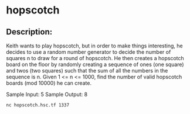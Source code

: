 
# hopscotch
## Description:
Keith wants to play hopscotch, but in order to make things interesting, he decides to use a random number generator to decide the number of squares n to draw for a round of hopscotch. He then creates a hopscotch board on the floor by randomly creating a sequence of ones (one square) and twos (two squares) such that the sum of all the numbers in the sequence is n. Given 1 <= n <= 1000, find the number of valid hopscotch boards (mod 10000) he can create.

Sample Input:
5
Sample Output:
8

`nc hopscotch.hsc.tf 1337`

